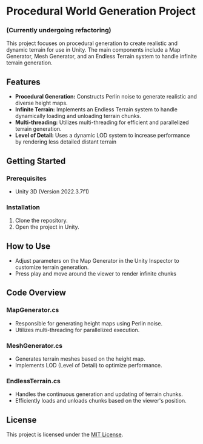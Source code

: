 # Procedural World Generation Project 
### (Currently undergoing refactoring)

This project focuses on procedural generation to create realistic and dynamic terrain for use in Unity. The main components include a Map Generator, Mesh Generator, and an Endless Terrain system to handle infinite terrain generation.

## Features

- **Procedural Generation:** Constructs Perlin noise to generate realistic and diverse height maps.
- **Infinite Terrain:** Implements an Endless Terrain system to handle dynamically loading and unloading terrain chunks.
- **Multi-threading:** Utilizes multi-threading for efficient and parallelized terrain generation.
- **Level of Detail:** Uses a dynamic LOD system to increase performance by rendering less detailed distant terrain

## Getting Started

### Prerequisites

- Unity 3D (Version 2022.3.7f1)

### Installation

1. Clone the repository.
2. Open the project in Unity.

## How to Use

- Adjust parameters on the Map Generator in the Unity Inspector to customize terrain generation.
- Press play and move around the viewer to render infinite chunks

## Code Overview

### MapGenerator.cs

- Responsible for generating height maps using Perlin noise.
- Utilizes multi-threading for parallelized execution.

### MeshGenerator.cs

- Generates terrain meshes based on the height map.
- Implements LOD (Level of Detail) to optimize performance.

### EndlessTerrain.cs

- Handles the continuous generation and updating of terrain chunks.
- Efficiently loads and unloads chunks based on the viewer's position.

## License

This project is licensed under the [MIT License](LICENSE).

